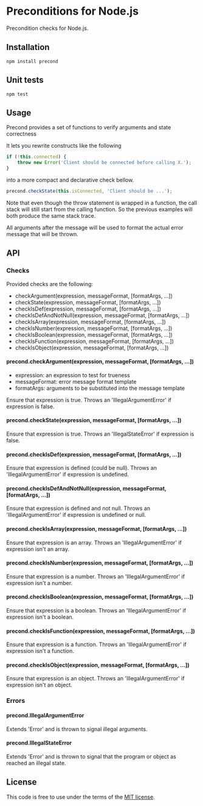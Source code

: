 # Preconditions for Node.js

Precondition checks for Node.js.

## Installation

```
npm install precond
```

## Unit tests

```
npm test
```

## Usage

Precond provides a set of functions to verify arguments and state correctness

It lets you rewrite constructs like the following

```js
if (!this.connected) {
    throw new Error('Client should be connected before calling X.');
}
```

into a more compact and declarative check bellow.

```js
precond.checkState(this.isConnected, 'Client should be ...');
```

Note that even though the throw statement is wrapped in a function, the call
stack will still start from the calling function. So the previous examples will
both produce the same stack trace.

All arguments after the message will be used to format the actual error
message that will be thrown.

## API

### Checks

Provided checks are the following:

- checkArgument(expression, messageFormat, [formatArgs, ...])
- checkState(expression, messageFormat, [formatArgs, ...])
- checkIsDef(expression, messageFormat, [formatArgs, ...])
- checkIsDefAndNotNull(expression, messageFormat, [formatArgs, ...])
- checkIsArray(expression, messageFormat, [formatArgs, ...])
- checkIsNumber(expression, messageFormat, [formatArgs, ...])
- checkIsBoolean(expression, messageFormat, [formatArgs, ...])
- checkIsFunction(expression, messageFormat, [formatArgs, ...])
- checkIsObject(expression, messageFormat, [formatArgs, ...])

#### precond.checkArgument(expression, messageFormat, [formatArgs, ...])

- expression: an expression to test for trueness
- messageFormat: error message format template
- formatArgs: arguments to be substituted into the message template

Ensure that expression is true. Throws an 'IllegalArgumentError' if expression
is false.

#### precond.checkState(expression, messageFormat, [formatArgs, ...])

Ensure that expression is true. Throws an 'IllegalStateError' if expression
is false.

#### precond.checkIsDef(expression, messageFormat, [formatArgs, ...])

Ensure that expression is defined (could be null). Throws an
'IllegalArgumentError' if expression is undefined.

#### precond.checkIsDefAndNotNull(expression, messageFormat, [formatArgs, ...])

Ensure that expression is defined and not null. Throws an
'IllegalArgumentError' if expression is undefined or null.

#### precond.checkIsArray(expression, messageFormat, [formatArgs, ...])

Ensure that expression is an array. Throws an 'IllegalArgumentError' if
expression isn't an array.

#### precond.checkIsNumber(expression, messageFormat, [formatArgs, ...])

Ensure that expression is a number. Throws an 'IllegalArgumentError' if
expression isn't a number.

#### precond.checkIsBoolean(expression, messageFormat, [formatArgs, ...])

Ensure that expression is a boolean. Throws an 'IllegalArgumentError' if
expression isn't a boolean.

#### precond.checkIsFunction(expression, messageFormat, [formatArgs, ...])

Ensure that expression is a function. Throws an 'IllegalArgumentError' if
expression isn't a function.

#### precond.checkIsObject(expression, messageFormat, [formatArgs, ...])

Ensure that expression is an object. Throws an 'IllegalArgumentError' if
expression isn't an object.

### Errors

#### precond.IllegalArgumentError

Extends 'Error' and is thrown to signal illegal arguments.

#### precond.IllegalStateError

Extends 'Error' and is thrown to signal that the program or object as reached
an illegal state.

## License

This code is free to use under the terms of the [MIT license](http://mturcotte.mit-license.org/).

